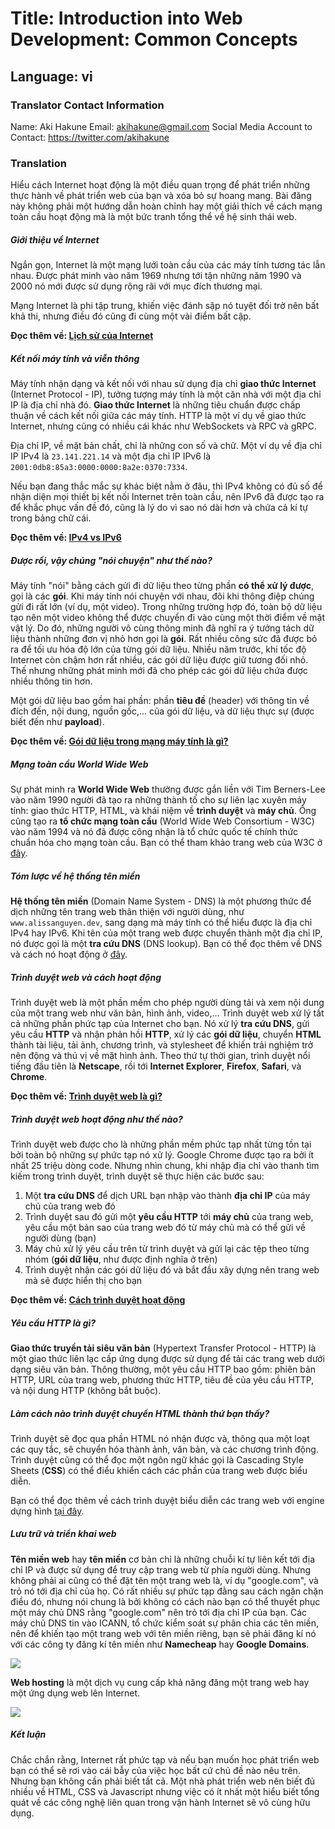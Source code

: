 # Title: Introduction into Web Development: Common Concepts
## Language: vi

### Translator Contact Information
Name: Aki Hakune
Email: akihakune@gmail.com
Social Media Account to Contact: https://twitter.com/akihakune

### Translation
Hiểu cách Internet hoạt động là một điều quan trọng để phát triển những thực hành về phát triển web của bạn và xóa bỏ sự hoang mang. Bài đăng này không phải một hướng dẫn hoàn chỉnh hay một giải thích về cách mạng toàn cầu hoạt động mà là một bức tranh tổng thể về hệ sinh thái web.

##### Giới thiệu về Internet
Ngắn gọn, Internet là một mạng lưới toàn cầu của các máy tính tương tác lẫn nhau. Được phát minh vào năm 1969 nhưng tới tận những năm 1990 và 2000 nó mới được sử dụng rộng rãi với mục đích thương mại.

Mạng Internet là phi tập trung, khiến việc đánh sập nó tuyệt đối trở nên bất khả thi, nhưng điều đó cũng đi cùng một vài điểm bất cập.

**Đọc thêm về: [Lịch sử của Internet](https://www.webfx.com/blog/web-design/the-history-of-the-internet-in-a-nutshell/)**

##### Kết nối máy tính và viễn thông
Máy tính nhận dạng và kết nối với nhau sử dụng địa chỉ **giao thức Internet** (Internet Protocol - IP), tưởng tượng máy tính là một căn nhà với một địa chỉ IP là địa chỉ nhà đó. **Giao thức Internet** là những tiêu chuẩn được chấp thuận về cách kết nối giữa các máy tính. HTTP là một ví dụ về giao thức Internet, nhưng cũng có nhiều cái khác như WebSockets và RPC và gRPC.

Địa chỉ IP, về mặt bản chất, chỉ là những con số và chữ. Một ví dụ về địa chỉ IP IPv4 là `23.141.221.14` và một địa chỉ IP IPv6 là `2001:0db8:85a3:0000:0000:8a2e:0370:7334`.

Nếu bạn đang thắc mắc sự khác biệt nằm ở đâu, thì IPv4 không có đủ số để nhận diện mọi thiết bị kết nối Internet trên toàn cầu, nên IPv6 đã được tạo ra để khắc phục vấn đề đó, cũng là lý do vì sao nó dài hơn và chứa cả kí tự trong bảng chữ cái.

**Đọc thêm về: [IPv4 vs IPv6](https://cybernews.com/what-is-vpn/ipv4-vs-ipv6/)**

##### Được rồi, vậy chúng "nói chuyện" như thế nào?
Máy tính "nói" bằng cách gửi đi dữ liệu theo từng phần **có thể xử lý được**, gọi là các **gói**. Khi máy tính nói chuyện với nhau, đôi khi thông điệp chúng gửi đi rất lớn (ví dụ, một video). Trong những trường hợp đó, toàn bộ dữ liệu tạo nên một video không thể được chuyển đi vào cùng một thời điểm về mặt vật lý. Do đó, những người vô cùng thông minh đã nghĩ ra ý tưởng tách dữ liệu thành những đơn vị nhỏ hơn gọi là **gói**. Rất nhiều công sức đã được bỏ ra để tối ưu hóa độ lớn của từng gói dữ liệu. Nhiều năm trước, khi tốc độ Internet còn chậm hơn rất nhiều, các gói dữ liệu được giữ tương đối nhỏ. Thế nhưng những phát minh mới đã cho phép các gói dữ liệu chứa được nhiều thông tin hơn.

Một gói dữ liệu bao gồm hai phần: phần **tiêu đề** (header) với thông tin về đích đến, nội dung, nguồn gốc,... của gói dữ liệu, và dữ liệu thực sự (được biết đến như **payload**).

**Đọc thêm về: [Gói dữ liệu trong mạng máy tính là gì?](https://www.liveaction.com/resources/blog/network-packet/)**

##### Mạng toàn cầu World Wide Web
Sự phát minh ra **World Wide Web** thường được gắn liền với Tim Berners-Lee vào năm 1990 người đã tạo ra những thành tố cho sự liên lạc xuyên máy tính: giao thức HTTP, HTML, và khái niệm về **trình duyệt** và **máy chủ**. Ông cũng tạo ra **tổ chức mạng toàn cầu** (World Wide Web Consortium - W3C) vào năm 1994 và nó đã được công nhận là tổ chức quốc tế chính thức chuẩn hóa cho mạng toàn cầu. Bạn có thể tham khảo trang web của W3C ở [đây](https://www.w3.org/).

##### Tóm lược về hệ thống tên miền
**Hệ thống tên miền** (Domain Name System - DNS) là một phương thức để dịch những tên trang web thân thiện với người dùng, như `www.alissanguyen.dev`, sang dạng mà máy tính có thể hiểu được là địa chỉ IPv4 hay IPv6. Khi tên của một trang web được chuyển thành một địa chỉ IP, nó được gọi là một **tra cứu DNS** (DNS lookup). Bạn có thể đọc thêm về DNS và cách nó hoạt động ở [đây](https://www.alissanguyen.dev/blog/domain-name-system-dns-and-how-it-works).

##### Trình duyệt web và cách hoạt động
Trình duyệt web là một phần mềm cho phép người dùng tải và xem nội dung của một trang web như văn bản, hình ảnh, video,... Trình duyệt web xử lý tất cả những phần phức tạp của Internet cho bạn. Nó xử lý **tra cứu DNS**, gửi yêu cầu **HTTP** và nhận phản hồi **HTTP**, xử lý các **gói dữ liệu**, chuyển **HTML** thành tài liệu, tải ảnh, chương trình, và stylesheet để khiến trải nghiệm trở nên động và thú vị về mặt hình ảnh. Theo thứ tự thời gian, trình duyệt nổi tiếng đầu tiên là **Netscape**, rồi tới **Internet Explorer**, **Firefox**, **Safari**, và **Chrome**.

**Đọc thêm về: [Trình duyệt web là gì?](https://www.mozilla.org/en-US/firefox/browsers/what-is-a-browser/)**

##### Trình duyệt web hoạt động như thế nào?
Trình duyệt web được cho là những phần mềm phức tạp nhất từng tồn tại bởi toàn bộ những sự phức tạp nó xử lý. Google Chrome được tạo ra bởi ít nhất 25 triệu dòng code. Nhưng nhìn chung, khi nhập địa chỉ vào thanh tìm kiếm trong trình duyệt, trình duyệt sẽ thực hiện các bước sau:
1. Một **tra cứu DNS** để dịch URL bạn nhập vào thành **địa chỉ IP** của máy chủ của trang web đó
2. Trình duyệt sau đó gửi một **yêu cầu HTTP** tới **máy chủ** của trang web, yêu cầu một bản sao của trang web đó từ máy chủ mà có thể gửi về người dùng (bạn)
3. Máy chủ xử lý yêu cầu trên từ trình duyệt và gửi lại các tệp theo từng nhóm (**gói dữ liệu**, như được định nghĩa ở trên)
4. Trình duyệt nhận các gói dữ liệu đó và bắt đầu xây dựng nên trang web mà sẽ được hiển thị cho bạn

**Đọc thêm về: [Cách trình duyệt hoạt động](https://www.html5rocks.com/en/tutorials/internals/howbrowserswork/)**

##### Yêu cầu HTTP là gì?
**Giao thức truyền tải siêu văn bản** (Hypertext Transfer Protocol - HTTP) là một giao thức liên lạc cấp ứng dụng được sử dụng để tải các trang web dưới dạng siêu văn bản. Thông thường, một yêu cầu HTTP bao gồm: phiên bản HTTP, URL của trang web, phương thức HTTP, tiêu đề của yêu cầu HTTP, và nội dung HTTP (không bắt buộc).

##### Làm cách nào trình duyệt chuyển HTML thành thứ bạn thấy?
Trình duyệt sẽ đọc qua phần HTML nó nhận được và, thông qua một loạt các quy tắc, sẽ chuyển hóa thành ảnh, văn bản, và các chương trình động. Trình duyệt cũng có thể đọc một ngôn ngữ khác gọi là Cascading Style Sheets (**CSS**) có thể điểu khiển cách các phần của trang web được biểu diễn.

Bạn có thể đọc thêm về cách trình duyệt biểu diễn các trang web với engine dựng hình [tại đây](https://www.browserstack.com/guide/browser-rendering-engine).

##### Lưu trữ và triển khai web
**Tên miền web** hay **tên miền** cơ bản chỉ là những chuỗi kí tự liên kết tới địa chỉ IP và được sử dụng để truy cập trang web từ phía người dùng. Nhưng không phải ai cũng có thể đặt tên một trang web là, ví dụ "google.com", và trỏ nó tới địa chỉ của họ. Có rất nhiều sự phức tạp đằng sau cách ngăn chặn điều đó, nhưng nói chung là bởi không có cách nào bạn có thể thuyết phục một máy chủ DNS rằng "google.com" nên trỏ tới địa chỉ IP của bạn. Các máy chủ DNS tin vào ICANN, tổ chức kiểm soát sự phân chia các tên miền, nên để khiến tạo một trang web với tên miền riêng, bạn sẽ phải đăng kí nó với các công ty đăng kí tên miền như **Namecheap** hay **Google Domains**.

![](https://www.alissanguyen.dev/blog/a-beginners-introduction-to-domain-names)

**Web hosting** là một dịch vụ cung cấp khả năng đăng một trang web hay một ứng dụng web lên Internet.

![](https://www.alissanguyen.dev/blog/introduction-to-web-hosting)

##### Kết luận
Chắc chắn rằng, Internet rất phức tạp và nếu bạn muốn học phát triển web bạn có thể sẽ rơi vào cái bẫy của việc học bất cứ chủ đề nào nêu trên. Nhưng bạn không cần phải biết tất cả. Một nhà phát triển web nên biết đủ nhiều về HTML, CSS và Javascript nhưng việc có ít nhất một hiểu biết tổng quát về các công nghệ liên quan trong vận hành Internet sẽ vô cùng hữu dụng.